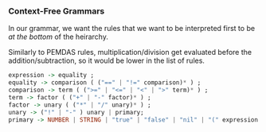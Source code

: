 ### Context-Free Grammars

In our grammar, we want the rules that we want to be interpreted first to be _at the bottom_ of the heirarchy.

Similarly to PEMDAS rules, multiplication/division get evaluated before the addition/subtraction, so it would be lower in the list of rules.

```haskell
expression -> equality ;
equality -> comparison ( ("==" | "!=" comparison)* ) ;
comparison -> term ( (">=" | "<=" | "<" | ">" term)* ) ;
term -> factor ( ("+" | "-" factor)* ) ;
factor -> unary ( ("*" | "/" unary)* ) ;
unary -> ("!" | "-" ) unary | primary;
primary -> NUMBER | STRING | "true" | "false" | "nil" | "(" expression ")" ;
```